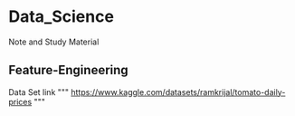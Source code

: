 # Data_Science
Note and Study Material 

## Feature-Engineering

Data Set link """ https://www.kaggle.com/datasets/ramkrijal/tomato-daily-prices """
